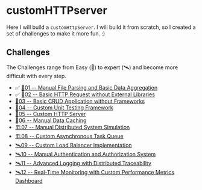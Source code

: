 # customHTTPserver

Here I will build a `customHttpServer`. I will build it from scratch, so I created a set of challenges to make it more fun. :)

## Challenges

The Challenges range from Easy (🍏) to expert (🛰️) and become more difficult with every step.

* ✅ [🍏01 -- Manual File Parsing and Basic Data Aggregation](./documentation/challenge-01-csvParsing.md)
* ✅ [🍏02 -- Basic HTTP Request without External Libraries](./documentation/challenge-02-getRequest.md)
* [🧩03 -- Basic CRUD Application without Frameworks](./documentation/challenge-03-basicCrud.md)
* [🧩04 -- Custom Unit Testing Framework](./documentation/challenge-04-UnitTest.md)
* [🧠05 -- Custom HTTP Server](./documentation/challenge-05-HttpServer.md)
* [🧠06 -- Manual Data Caching](./documentation/challenge-06-DataCaching.md)
* [🏗️07 -- Manual Distributed System Simulation](./documentation/challenge-07-DistributedSystem.md)
* [🏗️08 -- Custom Asynchronous Task Queue](./documentation/challenge-08-TaskQueue.md)
* [🛰️09 -- Custom Load Balancer Implementation](./documentation/challenge-09-LoadBalancer.md)
* [🛰️10 -- Manual Authentication and Authorization System](./documentation/challenge-10-Authentication.md)
* [🛰️11 -- Advanced Logging with Distributed Traceability](./documentation/challenge-11-Logging.md)
* [🛰️12 -- Real-Time Monitoring with Custom Performance Metrics Dashboard](./documentation/challenge-12-Monitoring.md)